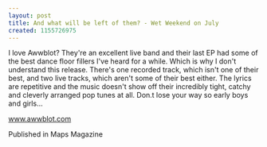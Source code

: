 ```yaml
---
layout: post
title: And what will be left of them? - Wet Weekend on July
created: 1155726975
---
```

I love Awwblot? They're an excellent live band and their last EP had some of the best dance floor fillers I've heard for a while. Which is why I don't understand this release. There's one recorded track, which isn't one of their best, and two live tracks, which aren't some of their best either. The lyrics are repetitive and the music doesn't show off their incredibly tight, catchy and cleverly arranged pop tunes at all. Don.t lose your way so early boys and girls...<p><a href='http://www.awwblot.com' target='_blank'>www.awwblot.com</a>
<p>Published in Maps Magazine</p>
